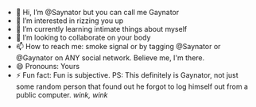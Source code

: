 - 👋 Hi, I’m @Saynator but you can call me Gaynator
- 👀 I’m interested in rizzing you up
- 🌱 I’m currently learning intimate things about myself
- 💞️ I’m looking to collaborate on your body
- 📫 How to reach me: smoke signal or by tagging @Saynator or @Gaynator on ANY social network. Believe me, I'm there.
- 😄 Pronouns: Yours
- ⚡ Fun fact: Fun is subjective.
PS: This definitely is Gaynator, not just some random person that found out he forgot to log himself out from a public computer. *wink, wink*

<!---
Saynator/Saynator is a ✨ special ✨ repository because its `README.md` (this file) appears on your GitHub profile.
You can click the Preview link to take a look at your changes.
--->
